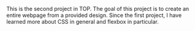 This is the second project in TOP. The goal of this project is to create an 
entire webpage from a provided design. Since the first project, I have learned 
more about CSS in general and flexbox in particular.
